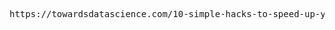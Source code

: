 <pre>
https://towardsdatascience.com/10-simple-hacks-to-speed-up-your-data-analysis-in-python-ec18c6396e6b
</pre>
